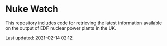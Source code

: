# Nuke Watch

This repository includes code for retrieving the latest information available on the output of EDF nuclear power plants in the UK.

Last updated: 2021-02-14 02:12
